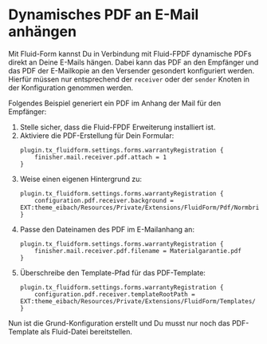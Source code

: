 # Dynamisches PDF an E-Mail anhängen

Mit Fluid-Form kannst Du in Verbindung mit Fluid-FPDF dynamische PDFs direkt an Deine E-Mails hängen. Dabei kann das PDF an den Empfänger und das PDF der E-Mailkopie an den Versender gesondert konfiguriert werden. Hierfür müssen nur entsprechend der `receiver` oder der `sender` Knoten in der Konfiguration genommen werden.

Folgendes Beispiel generiert ein PDF im Anhang der Mail für den Empfänger:

1.  Stelle sicher, dass die Fluid-FPDF Erweiterung installiert ist.
2.  Aktiviere die PDF-Erstellung für Dein Formular:
    ```typo3_typoscript
    plugin.tx_fluidform.settings.forms.warrantyRegistration {
        finisher.mail.receiver.pdf.attach = 1
    }
    ```
3.  Weise einen eigenen Hintergrund zu:
    ```typo3_typoscript
    plugin.tx_fluidform.settings.forms.warrantyRegistration {
        configuration.pdf.receiver.background = EXT:theme_eibach/Resources/Private/Extensions/FluidForm/Pdf/Normbriefbogen_DIN5008.pdf
    }
    ```
4.  Passe den Dateinamen des PDF im E-Mailanhang an:
    ```typo3_typoscript
    plugin.tx_fluidform.settings.forms.warrantyRegistration {
        finisher.mail.receiver.pdf.filename = Materialgarantie.pdf
    }
    ```
5.  Überschreibe den Template-Pfad für das PDF-Template:
    ```typo3_typoscript
    plugin.tx_fluidform.settings.forms.warrantyRegistration {
        configuration.pdf.receiver.templateRootPath = EXT:theme_eibach/Resources/Private/Extensions/FluidForm/Templates/
    }
    ```

Nun ist die Grund-Konfiguration erstellt und Du musst nur noch das PDF-Template als Fluid-Datei bereitstellen.
